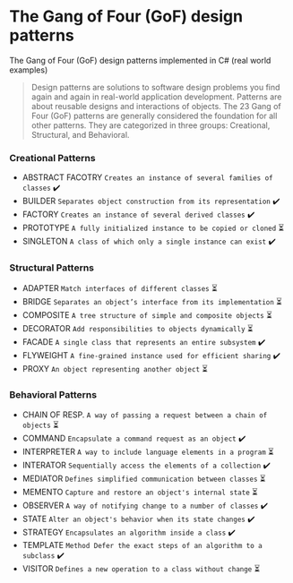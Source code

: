 # The Gang of Four (GoF) design patterns
The Gang of Four (GoF) design patterns implemented in C# (real world examples)

> Design patterns are solutions to software design problems you find again and again in real-world application development.
> Patterns are about reusable designs and interactions of objects.
> The 23 Gang of Four (GoF) patterns are generally considered the foundation for all other patterns.
> They are categorized in three groups: Creational, Structural, and Behavioral.


### Creational Patterns
-  ABSTRACT FACOTRY     `Creates an instance of several families of classes` :heavy_check_mark:
-  BUILDER	            `Separates object construction from its representation` :heavy_check_mark:
-  FACTORY   	          `Creates an instance of several derived classes` :heavy_check_mark:
-  PROTOTYPE	          `A fully initialized instance to be copied or cloned` :hourglass_flowing_sand:
-  SINGLETON        	  `A class of which only a single instance can exist` :heavy_check_mark:

### Structural Patterns
-  ADAPTER	    `Match interfaces of different classes` :hourglass_flowing_sand:
-  BRIDGE	      `Separates an object’s interface from its implementation` :hourglass_flowing_sand:
-  COMPOSITE	  `A tree structure of simple and composite objects` :hourglass_flowing_sand:
-  DECORATOR	  `Add responsibilities to objects dynamically` :hourglass_flowing_sand:
-  FACADE	      `A single class that represents an entire subsystem` :heavy_check_mark:
-  FLYWEIGHT	  `A fine-grained instance used for efficient sharing` :heavy_check_mark:
-  PROXY	      `An object representing another object` :hourglass_flowing_sand:

### Behavioral Patterns
-  CHAIN OF RESP.	  `A way of passing a request between a chain of objects` :hourglass_flowing_sand:
-  COMMAND	        `Encapsulate a command request as an object` :heavy_check_mark:
-  INTERPRETER	    `A way to include language elements in a program` :hourglass_flowing_sand:
-  INTERATOR	      `Sequentially access the elements of a collection` :heavy_check_mark:
-  MEDIATOR	        `Defines simplified communication between classes` :hourglass_flowing_sand:
-  MEMENTO	        `Capture and restore an object's internal state` :hourglass_flowing_sand:
-  OBSERVER	        `A way of notifying change to a number of classes` :heavy_check_mark:
-  STATE	          `Alter an object's behavior when its state changes` :heavy_check_mark:
-  STRATEGY	        `Encapsulates an algorithm inside a class` :heavy_check_mark:
-  TEMPLATE         `Method	Defer the exact steps of an algorithm to a subclass` :heavy_check_mark:
-  VISITOR	        `Defines a new operation to a class without change` :hourglass_flowing_sand:
